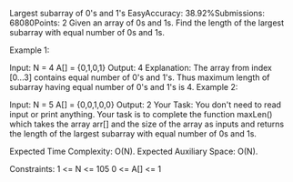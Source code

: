 Largest subarray of 0's and 1's
EasyAccuracy: 38.92%Submissions: 68080Points: 2
Given an array of 0s and 1s. Find the length of the largest subarray with equal number of 0s and 1s.

Example 1:

Input:
N = 4
A[] = {0,1,0,1}
Output: 4
Explanation: The array from index [0...3]
contains equal number of 0's and 1's.
Thus maximum length of subarray having
equal number of 0's and 1's is 4.
Example 2:

Input:
N = 5
A[] = {0,0,1,0,0}
Output: 2
Your Task:
You don't need to read input or print anything. Your task is to complete the function maxLen() which takes the array arr[] and the size of the array as inputs and returns the length of the largest subarray with equal number of 0s and 1s.

Expected Time Complexity: O(N).
Expected Auxiliary Space: O(N).

Constraints:
1 <= N <= 105
0 <= A[] <= 1
